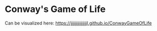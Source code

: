 # Conway's Game of Life

Can be visualized here: https://jjjjjjjjjjjjjjjl.github.io/ConwayGameOfLife
